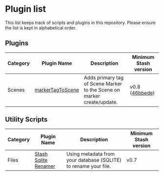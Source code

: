 # Plugin list

This list keeps track of scripts and plugins in this repository. Please ensure the list is kept in alphabetical order.

## Plugins

Category|Plugin Name|Description|Minimum Stash version
--------|-----------|-----------|---------------------
Scenes|[markerTagToScene](plugins/markerTagToScene)|Adds primary tag of Scene Marker to the Scene on marker create/update.|v0.8 ([46bbede](https://github.com/stashapp/stash/commit/46bbede9a07144797d6f26cf414205b390ca88f9))


## Utility Scripts

Category|Plugin Name|Description|Minimum Stash version
--------|-----------|-----------|---------------------
Files|[Stash Sqlite Renamer](plugins/Stash_Sqlite_Renamer)|Using metadata from your database (SQLITE) to rename your file.|v0.7

